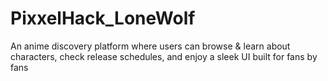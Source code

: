 # PixxelHack_LoneWolf
An anime discovery platform where users can browse &amp; learn about characters, check release schedules, and enjoy a sleek UI built for fans by fans

